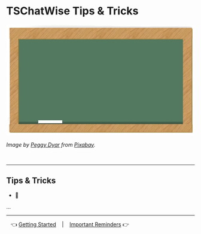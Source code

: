 # TSChatWise Tips & Tricks

![](../chalkboard.jpg)

*Image by [Peggy Dyar](https://pixabay.com/users/4Me2Design-3106045/?utm_source=link-attribution&amp;utm_medium=referral&amp;utm_campaign=image&amp;utm_content=2629436) from [Pixabay](https://pixabay.com/?utm_source=link-attribution&amp;utm_medium=referral&amp;utm_campaign=image&amp;utm_content=2629436).*

<br>

---

## Tips & Tricks

* 🚧

...


---

&nbsp;&nbsp; 👈 [Getting Started](GettingStarted.md) &nbsp;&nbsp; |  &nbsp;&nbsp; [Important Reminders](Reminders.md) 👉 &nbsp;&nbsp;
